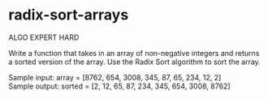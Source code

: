 # radix-sort-arrays

ALGO EXPERT HARD

Write a function that takes in an array of non-negative integers and returns a sorted
version of the array. Use the Radix Sort algorithm to sort the array.

Sample input: array = [8762, 654, 3008, 345, 87, 65, 234, 12, 2]<br>
Sample output: sorted = [2, 12, 65, 87, 234, 345, 654, 3008, 8762]<br>
